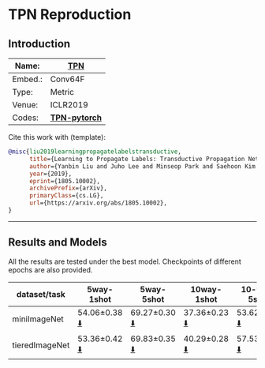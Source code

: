 # TPN Reproduction

## Introduction

| Name:   | [TPN](https://arxiv.org/abs/1805.10002)                    |
| ------- | ---------------------------------------------------------- |
| Embed.: | Conv64F                                                    |
| Type:   | Metric                                                     |
| Venue:  | ICLR2019                                                   |
| Codes:  | [**TPN-pytorch**](https://github.com/csyanbin/TPN-pytorch) |

Cite this work with (template):

```bibtex
@misc{liu2019learningpropagatelabelstransductive,
      title={Learning to Propagate Labels: Transductive Propagation Network for Few-shot Learning}, 
      author={Yanbin Liu and Juho Lee and Minseop Park and Saehoon Kim and Eunho Yang and Sung Ju Hwang and Yi Yang},
      year={2019},
      eprint={1805.10002},
      archivePrefix={arXiv},
      primaryClass={cs.LG},
      url={https://arxiv.org/abs/1805.10002}, 
}
```

---

## Results and Models

All the results are tested under the best model. Checkpoints of different epochs are also provided.

| dataset/task   | 5way-1shot                                                   | 5way-5shot                                                   | 10way-1shot                                                  | 10-way-5shot                                                 |
| -------------- | ------------------------------------------------------------ | ------------------------------------------------------------ | ------------------------------------------------------------ | ------------------------------------------------------------ |
| miniImageNet   | 54.06±0.38 [:arrow_down:](https://drive.google.com/drive/folders/1Y14e-h_DcwfyxwU71GZIXQ2G39ZS8oys) | 69.27±0.30 [:arrow_down:](https://drive.google.com/drive/folders/1DIBmJ8a_GZIlEmUW0KEf_awTaB-8GB7i) | 37.36±0.23 [:arrow_down:](https://drive.google.com/drive/folders/1OeO3K7wY4y-UN979eRUQo1vvVvin3vF-) | 53.62±0.20 [:arrow_down:](https://drive.google.com/drive/folders/1c8yd0rMQhAytePcrfLq2nEYaxPDFHc8f) |
| tieredImageNet | 53.36±0.42  [:arrow_down:](https://drive.google.com/drive/folders/1_C0VA1LirJ5l3kYqEBY8HfHmXOzCkZog) | 69.83±0.35  [:arrow_down:](https://drive.google.com/drive/folders/1anwG8tjvaXQ5oq9BBjcTQjY9OdKmDYf1) | 40.29±0.28  [:arrow_down:](https://drive.google.com/drive/folders/1HnJfDHHE78YzaGvhmHHvaG4ymVhdPkrh) | 57.53±0.25  [:arrow_down:](https://drive.google.com/drive/folders/1NBaxyY60rJIxnoeOV0UAAt6KORPvZyfJ) |

